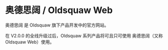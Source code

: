 # 奥德思阔 / Oldsquaw Web

奥德思阔 是 Oldsquaw 旗下产品开发中的官方网站。

在 V2.0.0 的全线升级过后，Oldsquaw 系列产品将可且只可使用 奥德思阔（又称 Oldsquaw Web）使用。
